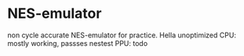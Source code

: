 # NES-emulator
non cycle accurate NES-emulator for practice. Hella unoptimized
CPU: mostly working, passses nestest
PPU: todo
